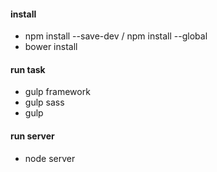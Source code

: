 ﻿#### install
*   npm install --save-dev / npm install --global
*   bower install

#### run task
*   gulp framework
*   gulp sass
*   gulp

#### run server
*   node server